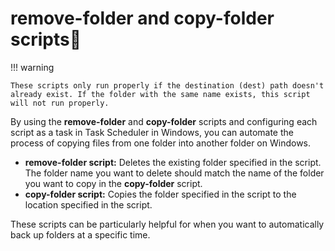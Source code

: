 # remove-folder and copy-folder scripts🤖

!!! warning
    
    These scripts only run properly if the destination (dest) path doesn't already exist. If the folder with the same name exists, this script will not run properly. 

By using the **remove-folder** and **copy-folder** scripts and configuring each script as a task in Task Scheduler in Windows, you can automate the process of copying files from one folder into another folder on Windows.

- **remove-folder script:** Deletes the existing folder specified in the script. The folder name you want to delete should match the name of the folder you want to copy in the **copy-folder** script.
- **copy-folder script:** Copies the folder specified in the script to the location specified in the script.

These scripts can be particularly helpful for when you want to automatically back up folders at a specific time.
